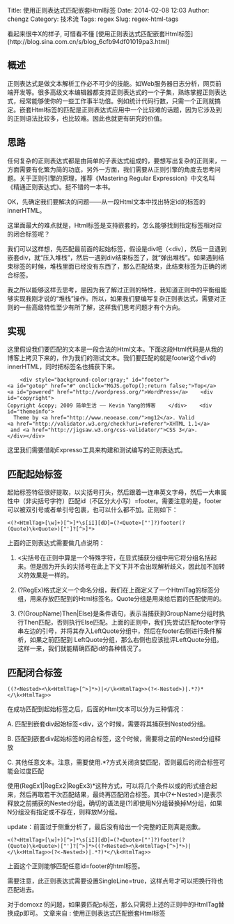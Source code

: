 Title: 使用正则表达式匹配嵌套Html标签
Date: 2014-02-08 12:03
Author: chengz
Category: 技术流
Tags: regex
Slug: regex-html-tags

</p>
看起来很牛X的样子, 可惜看不懂
[使用正则表达式匹配嵌套Html标签](http://blog.sina.com.cn/s/blog_6cfb94df01019pa3.html)

概述
----

正则表达式是做文本解析工作必不可少的技能。如Web服务器日志分析，网页前端开发等。很多高级文本编辑器都支持正则表达式的一个子集，熟练掌握正则表达式，经常能够使你的一些工作事半功倍。例如统计代码行数，只需一个正则就搞定。嵌套Html标签的匹配是正则表达式应用中一个比较难的话题，因为它涉及到的正则语法比较多，也比较难。因此也就更有研究的价值。

思路
----

任何复杂的正则表达式都是由简单的子表达式组成的，要想写出复杂的正则来，一方面需要有化繁为简的功底，另外一方面，我们需要从正则引擎的角度去思考问题。关于正则引擎的原理，推荐《Mastering
Regular Expression》中文名叫《精通正则表达式》。挺不错的一本书。

OK，先确定我们要解决的问题——从一段Html文本中找出特定id的标签的innerHTML。

这里面最大的难点就是，Html标签是支持嵌套的，怎么能够找到指定标签相对应的闭合标签呢？

<!--more-->

我们可以这样想，先匹配最前面的起始标签，假设是div吧（<div），然后一旦遇到嵌套div，就“压入堆栈”，然后一遇到div结束标签了，就“弹出堆栈”。如果遇到结束标签的时候，堆栈里面已经没有东西了，那么匹配结束，此结束标签为正确的闭合标签。

我之所以能够这样去思考，是因为我了解过正则的特性，我知道正则中的平衡组能够实现我刚才说的“堆栈”操作。所以，如果我们要编写复杂正则表达式，需要对正则的一些高级特性至少有所了解，这样我们思考问题才有个方向。

实现
----

这里假设我们要匹配的文本是一段合法的Html文本。下面这段Html代码是从我的博客上拷贝下来的，作为我们的测试文本。我们要匹配的就是footer这个div的innerHTML，同时把标签名也捕获下来。

        <div style="background-color:gray;" id="footer">    
    <a id="gotop" href="#" onclick="MGJS.goTop();return false;">Top</a>    
    <a id="powered" href="http://wordpress.org/">WordPress</a>    <div id="copyright">        
    Copyright &copy; 2009 简单生活 —— Kevin Yang的博客    </div>    <div id="themeinfo">      
      Theme by <a href="http://www.neoease.com/">mg12</a>. Valid 
    <a href="http://validator.w3.org/check?uri=referer">XHTML 1.1</a>       
     and <a href="http://jigsaw.w3.org/css-validator/">CSS 3</a>.    </div></div>

这里我们需要借助Expresso工具来构建和测试编写的正则表达式。

匹配起始标签
------------

起始标签特征很好提取，以尖括号打头，然后跟着一连串英文字母，然后一大串属性中（非尖括号字符）匹配id（不区分大小写）=footer。需要注意的是，footer可以被双引号或者单引号包裹，也可以什么都不加。正则如下：

    <(?<HtmlTag>[\w]+)[^>]*\s[iI][dD]=(?<Quote>["']?)footer(?(Quote)\k<Quote>)["']?[^>]*>

上面的正则表达式需要做几点说明：

1.  <尖括号在正则中算是一个特殊字符，在显式捕获分组中用它将分组名括起来。但是因为开头的尖括号在此上下文下并不会出现解析歧义，因此加不加转义符效果是一样的。

2.  (?<groupname>RegEx)格式定义一个命名分组，我们在上面定义了一个HtmlTag的标签分组，用来存放匹配到的Html标签名。Quote分组是用来给后面的匹配使用的。

3.  (?(GroupName)Then|Else)是条件语句，表示当捕获到GroupName分组时执行Then匹配，否则执行Else匹配。上面的正则中，我们先尝试匹配footer字符串左边的引号，并将其存入LeftQuote分组中，然后在footer右侧进行条件解析，如果之前匹配到
    LeftQuote分组，那么右侧也应该批评LeftQuote分组。这样一来，我们就能精确匹配id的各种情况了。

匹配闭合标签
------------

    ((?<Nested><\k<HtmlTag>[^>]*>)|</\k<HtmlTag>>(?<-Nested>)|.*?)*</\k<HtmlTag>>

在成功匹配到起始标签之后，后面的Html文本可以分为三种情况：

A. 匹配到嵌套div起始标签<div，这个时候，需要将其捕获到Nested分组。

B. 匹配到嵌套div起始标签的闭合标签，这个时候，需要将之前的Nested分组释放

C.
其他任意文本。注意，需要使用.\*?方式关闭贪婪匹配，否则最后的闭合标签可能会过度匹配

使用(RegEx1|RegEx2|RegEx3)\*这种方式，可以将几个条件以或的形式组合起来，然后再取若干次匹配结果，最终再匹配闭合标签。其中(?<-Nested\>)是表示释放之前捕获的Nested分组。确切的语法是(?<n-m>)即使用N分组替换掉M分组，如果N分组没有指定或不存在，则释放M分组。

update：前面过于侧重分析了，最后没有给出一个完整的正则真是抱歉。

    <(?<HtmlTag>[\w]+)[^>]*\s[iI][dD]=(?<Quote>["']?)footer(?(Quote)\k<Quote>)["']?[^>]*>((?<Nested><\k<HtmlTag>[^>]*>)|</\k<HtmlTag>>(?<-Nested>)|.*?)*</\k<HtmlTag>>

上面这个正则能够匹配任意id=footer的html标签。

需要注意，此正则表达式需要设置SingleLine=true，这样点号才可以把换行符也匹配进去。

对于domoxz
的问题，如果要匹配p标签，那么只需将上述的正则中的HtmlTag替换成p即可。
文章来自 : 使用正则表达式匹配嵌套Html标签
